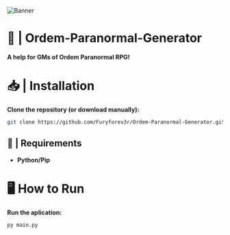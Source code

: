 ![Banner](https://pbs.twimg.com/media/FdxJafjWABwAlWp?format=jpg&name=4096x4096)
# 🎲 | Ordem-Paranormal-Generator
**A help for GMs of Ordem Paranormal RPG!**
# 📥 | Installation
**Clone the repository (or download manually):**
```bash
git clone https://github.com/Furyforev3r/Ordem-Paranormal-Generator.git
```
## 📁 | Requirements
+ **Python/Pip**
# 🖥️ How to Run
**Run the aplication:**
```bash
py main.py
```
